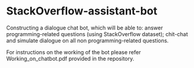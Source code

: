 # StackOverflow-assistant-bot
Constructing a dialogue chat bot, which will be able to:  answer programming-related questions (using StackOverflow dataset); chit-chat and simulate dialogue on all non programming-related questions.

For instructions on the working of the bot please refer Working_on_chatbot.pdf provided in the repository.
